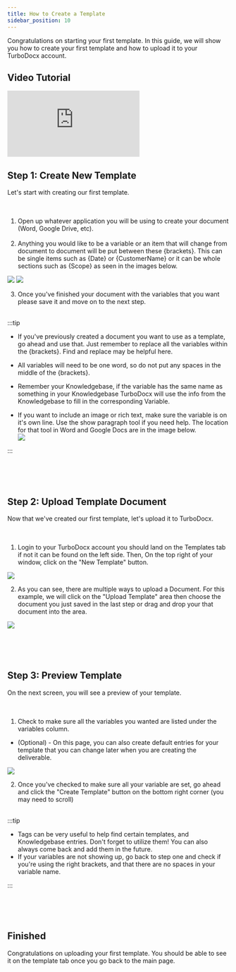 ```yaml
---
title: How to Create a Template
sidebar_position: 10
---
```



Congratulations on starting your first template. In this guide, we will show you how to create your first template and how to upload it to your TurboDocx account.

## Video Tutorial

<div style={{position: 'relative', paddingBottom: '56.25%', height: 0, overflow: 'hidden', maxWidth: '100%'}}>
  <iframe 
    src="https://www.youtube.com/embed/IVzmBtHGunQ?si=8u94sDfO5zEFOxUE" 
    title="YouTube video player" 
    frameborder="0" 
    allow="accelerometer; autoplay; clipboard-write; encrypted-media; gyroscope; picture-in-picture; web-share" 
    referrerpolicy="strict-origin-when-cross-origin" 
    allowfullscreen
    style={{position: 'absolute', top: 0, left: 0, width: '100%', height: '100%'}}
  ></iframe>
</div>

## Step 1: Create New Template

Let's start with creating our first template. <br /><br /><br/>

1. Open up whatever application you will be using to create your document (Word, Google Drive, etc).
<br/><br />
2. Anything you would like to be a variable or an item that will change from document to document will be put between these &#123;brackets&#125;. This can be single items such as {Date} or &#123;CustomerName&#125; or it can be whole sections such as &#123;Scope&#125; as seen in the images below.

![](/img/how_to_create_a_template/CreatingATemplateDoc1Title.PNG)
![](/img/how_to_create_a_template/CreatingATemplateDoc2Title.PNG)

3. Once you've finished your document with the variables that you want please save it and move on to the next step.
<br /><br />

:::tip

- If you've previously created a document you want to use as a template, go ahead and use that. Just remember to replace all the variables within the &#123;brackets&#125;. Find and replace may be helpful here.

- All variables will need to be one word, so do not put any spaces in the middle of the &#123;brackets&#125;.

- Remember your Knowledgebase, if the variable has the same name as something in your Knowledgebase TurboDocx will use the info from the Knowledgebase to fill in the corresponding Variable.

- If you want to include an image or rich text, make sure the variable is on it's own line. Use the show paragraph tool if you need help. The location for that tool in Word and Google Docs are in the image below.  
![](/img/how_to_create_a_template/paragraphtool.png)

:::

<br/><br/><br/>

## Step 2: Upload Template Document

Now that we've created our first template, let's upload it to TurboDocx.<br/><br/><br/>

1. Login to your TurboDocx account you should land on the Templates tab if not it can be found on the left side. Then, On the top right of your window, click on the "New Template" button.

![](/img/how_to_create_a_template/newtemp.png)

2. As you can see, there are multiple ways to upload a Document. For this example, we will click on the "Upload Template" area then choose the document you just saved in the last step or drag and drop your that document into the area.

![](/img/how_to_create_a_template/step_1.png)

<br/><br/><br/>

## Step 3: Preview Template

On the next screen, you will see a preview of your template.<br/><br/><br/>

1. Check to make sure all the variables you wanted are listed under the variables column.
- (Optional) - On this page, you can also create default entries for your template that you can change later when you are creating the deliverable.

![](/img/how_to_create_a_template/step_3.png)

2. Once you've checked to make sure all your variable are set, go ahead and click the "Create Template" button on the bottom right corner (you may need to scroll)
<br/><br/>

:::tip

- Tags can be very useful to help find certain templates, and Knowledgebase entries. Don't forget to utilize them! You can also always come back and add them in the future.
- If your variables are not showing up, go back to step one and check if you're using the right brackets, and that there are no spaces in your variable name.

:::

<br/><br/><br/>

<!--
## PowerPoint/Slide Deck Templates

### Setting Up Variables in Slides

For slide deck templates, follow these specific steps to ensure variables work correctly:

1. **Delete existing content** from the slide where you want dynamic content

2. **Insert a shape:**
   - Go to **Insert → Shape** in the ribbon
   - Choose a rectangle
   - Draw the shape where you want the dynamic content to go

3. **Add your variable:**
   - Click inside the shape
   - Type your variable name (e.g., `{WhatWeHeard}`)
   - Remember: all one word, no spaces

4. **Align text to top:**
   - With the shape selected, go to **Shape Format → Align Text → Top**
   - This keeps everything uniform across slides

5. **Make the shape invisible:**
   - Set **Shape Fill** to "No Fill"
   - Set **Shape Outline** to "No Fill"
   - This removes the colored box, making it invisible

6. **Format the text:**
   - Change the font color to black (or your preferred color)
   - This makes it easy and clear to see in your final deck

<br />

### Example Slide Setup

For a slide with sections like:
- What we heard
- How we can help  
- Follow-up questions

Create separate invisible shapes for each section with variables like:
- `{WhatWeHeard}`
- `{HowWeCanHelp}`
- `{FollowUpQuestions}`

Each variable should be in its own invisible rectangle shape, not mixed with other text.

<br />
-->

## Finished

Congratulations on uploading your first template. You should be able to see it on the template tab once you go back to the main page.

